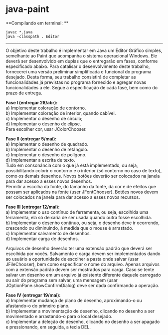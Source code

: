 # java-paint

**Compilando em terminal:  **
```
javac *.java  
java -classpath . Editor  
```

---
O objetivo deste trabalho é implementar em Java um Editor Gráfico simples, semelhante ao Paint que acompanha o sistema operacional Windows. Ele deverá ser desenvolvido em duplas que o entregarão em fases, conforme especificado abaixo.
Para catalisar o desenvolvimento deste trabalho, fornecerei uma versão preliminar simplificada e funcional do programa desejado. Desta forma, seu trabalho consistirá de completar as funcionalidades já previstas no programa fornecido e agregar novas funcionalidades a ele.
Segue a especificação de cada fase, bem como do prazo de entrega.


**Fase I (entregar 28/abr):**  
a) Implementar coloração de contorno.  
b) Implementar coloração de interior, quando cabível.  
c) Implementar o desenho de círculo;  
d) Implementar o desenho de elipse.  
Para escolher cor, usar JColorChooser.  


**Fase II (entregar 5/mai):**  
a) Implementar o desenho de quadrado.  
b) Implementar o desenho de retângulo.  
c) Implementar o desenho de polígono.  
d) Implementar a escrita de texto.  
Tudo em consonância com o que já está implementado, ou seja, possibilitando colorir o contorno e o interior (só contorno no caso de texto), como os demais desenhos. Novos botões deverão ser colocados na janela para dar acesso a esses novos desenhos.  
Permitir a escolha da fonte, do tamanho da fonte, da cor e de efeitos que possam ser aplicados na fonte (user JFontChooser). Botões novos devem ser colocados na janela para dar acesso a esses novos recursos.  


**Fase III (entregar 12/mai):**  
a) Implementar o uso contínuo de ferramenta, ou seja, escolhida uma ferramenta, ela só deixaria de ser usada quando outra fosse escolhida.  
b) Implementar o desenho contínuo, ou seja, o desenho deve ir ocorrendo, crescendo ou diminuindo, à medida que o mouse é arrastado.  
c) Implementar salvamento de desenhos.  
d) Implementar carga de desenhos.  

Arquivos de desenho deverão ter uma extensão padrão que deverá ser escolhida por vocês. Salvamento e carga devem ser implementados dando ao usuário a oportunidade de escolher a pasta onde salvar (usar JFileChooser), bem como especificar o nome do arquivo. Apenas arquivos com a extensão padrão devem ser mostrados para carga. Caso se tente salvar um desenho em um arquivo já existente diferente daquele carregado ou sair do programa sem salvar, uma mensagem (usar JOptionPane.showConfirmDialog) deve ser dada confirmando a operação.  


**Fase IV (entregar 19/mai):**  
a) Implementar mudança de plano de desenho, aproximando-o ou afastando-o do primeiro plano.  
b) Implementar a movimentação de desenho, clicando no desenho a ser movimentado e arrastando-o para o local desejado.  
c) Implementar a deleção de desenho, clicando no desenho a ser apagado e pressionando, em seguida, a tecla DEL.  
